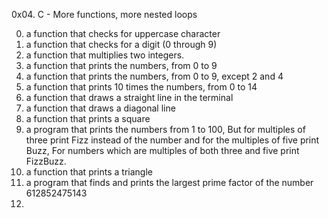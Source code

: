 0x04. C - More functions, more nested loops

0. a function that checks for uppercase character
1. a function that checks for a digit (0 through 9)
2. a function that multiplies two integers.
3. a function that prints the numbers, from 0 to 9
4. a function that prints the numbers, from 0 to 9, except 2 and 4
5. a function that prints 10 times the numbers, from 0 to 14
6. a function that draws a straight line in the terminal
7. a function that draws a diagonal line
8. a function that prints a square
9. a program that prints the numbers from 1 to 100, But for multiples of three print Fizz instead of the number and for the multiples of five print Buzz,  For numbers which are multiples of both three and five print FizzBuzz.
10. a function that prints a triangle
11. a program that finds and prints the largest prime factor of the number 612852475143
12. 
